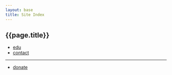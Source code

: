 ```yaml
---
layout: base
title: Site Index
---
```



## {{page.title}}


* [edu](/edu/)
* [contact](/contact.html)

---

* [donate](/donate.html)
